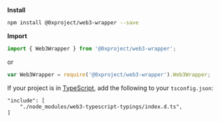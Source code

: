 **Install**

```bash
npm install @0xproject/web3-wrapper --save
```

**Import**

```javascript
import { Web3Wrapper } from '@0xproject/web3-wrapper';
```

or

```javascript
var Web3Wrapper = require('@0xproject/web3-wrapper').Web3Wrapper;
```

If your project is in [TypeScript](https://www.typescriptlang.org/), add the following to your `tsconfig.json`:

```
"include": [
    "./node_modules/web3-typescript-typings/index.d.ts",
]
```

